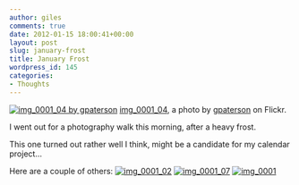 ```yaml
---
author: giles
comments: true
date: 2012-01-15 18:00:41+00:00
layout: post
slug: january-frost
title: January Frost
wordpress_id: 145
categories:
- Thoughts
---
```


[![img_0001_04 by gpaterson](http://farm8.staticflickr.com/7001/6702198165_cbe590a398.jpg)](http://www.flickr.com/photos/gpaterson/6702198165/)
[img_0001_04](http://www.flickr.com/photos/gpaterson/6702198165/), a photo by [gpaterson](http://www.flickr.com/photos/gpaterson/) on Flickr.


I went out for a photography walk this morning, after a heavy frost.

This one turned out rather well I think, might be a candidate for my calendar project...

Here are a couple of others:
[![img_0001_02](http://farm8.staticflickr.com/7023/6702191269_08d8a84ab1_m.jpg)](http://www.flickr.com/photos/gpaterson/6702191269/) [![img_0001_07](http://farm8.staticflickr.com/7017/6702189313_dd31743099_m.jpg)](http://www.flickr.com/photos/gpaterson/6702189313/) [![img_0001](http://farm8.staticflickr.com/7143/6702182167_e2721127f7_m.jpg)](http://www.flickr.com/photos/gpaterson/6702182167/)
